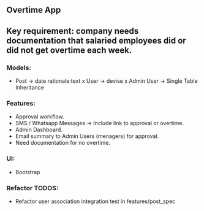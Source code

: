 ## Overtime App

## Key requirement: company needs documentation that salaried employees did or did not get overtime each week. ##

### Models:
- Post -> date rationale:text
x User -> devise
x Admin User -> Single Table Inheritance

### Features:

- Approval workflow.
- SMS / Whatsapp Messages -> Include link to approval or overtime.
- Admin Dashboard.
- Email summary to Admin Users (menagers) for approval.
- Need documentation for no overtime.

### UI:
- Bootstrap

### Refactor TODOS:
- Refactor user association integration test in features/post_spec
